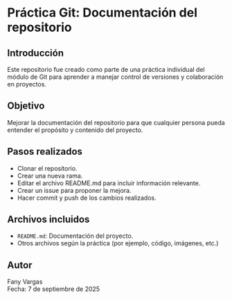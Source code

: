 # Práctica Git: Documentación del repositorio

## Introducción
Este repositorio fue creado como parte de una práctica individual del módulo de Git para aprender a manejar control de versiones y colaboración en proyectos.

## Objetivo
Mejorar la documentación del repositorio para que cualquier persona pueda entender el propósito y contenido del proyecto.

## Pasos realizados
- Clonar el repositorio.
- Crear una nueva rama.
- Editar el archivo README.md para incluir información relevante.
- Crear un issue para proponer la mejora.
- Hacer commit y push de los cambios realizados.

## Archivos incluidos
- `README.md`: Documentación del proyecto.
- Otros archivos según la práctica (por ejemplo, código, imágenes, etc.)

## Autor
Fany Vargas  
Fecha: 7 de septiembre de 2025
